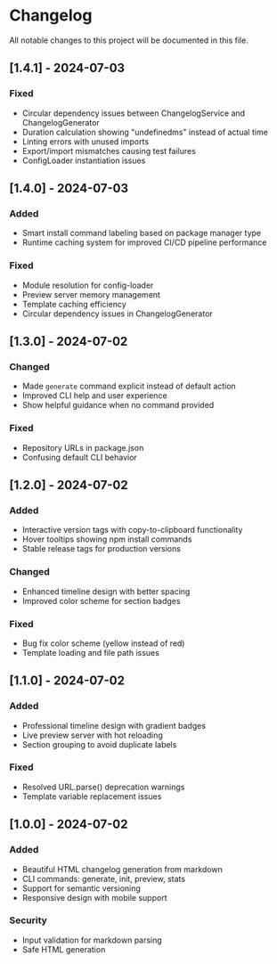 # Changelog

All notable changes to this project will be documented in this file.

## [1.4.1] - 2024-07-03

### Fixed
- Circular dependency issues between ChangelogService and ChangelogGenerator
- Duration calculation showing "undefinedms" instead of actual time
- Linting errors with unused imports
- Export/import mismatches causing test failures
- ConfigLoader instantiation issues

## [1.4.0] - 2024-07-03

### Added
- Smart install command labeling based on package manager type
- Runtime caching system for improved CI/CD pipeline performance

### Fixed
- Module resolution for config-loader
- Preview server memory management
- Template caching efficiency
- Circular dependency issues in ChangelogGenerator

## [1.3.0] - 2024-07-02

### Changed
- Made `generate` command explicit instead of default action
- Improved CLI help and user experience
- Show helpful guidance when no command provided

### Fixed
- Repository URLs in package.json
- Confusing default CLI behavior

## [1.2.0] - 2024-07-02

### Added
- Interactive version tags with copy-to-clipboard functionality
- Hover tooltips showing npm install commands
- Stable release tags for production versions

### Changed
- Enhanced timeline design with better spacing
- Improved color scheme for section badges

### Fixed
- Bug fix color scheme (yellow instead of red)
- Template loading and file path issues

## [1.1.0] - 2024-07-02

### Added
- Professional timeline design with gradient badges
- Live preview server with hot reloading
- Section grouping to avoid duplicate labels

### Fixed
- Resolved URL.parse() deprecation warnings
- Template variable replacement issues

## [1.0.0] - 2024-07-02

### Added
- Beautiful HTML changelog generation from markdown
- CLI commands: generate, init, preview, stats
- Support for semantic versioning
- Responsive design with mobile support

### Security
- Input validation for markdown parsing
- Safe HTML generation
